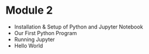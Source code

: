 # Module 2

- Installation & Setup of Python and Jupyter Notebook
- Our First Python Program
- Running Jupyter
- Hello World


